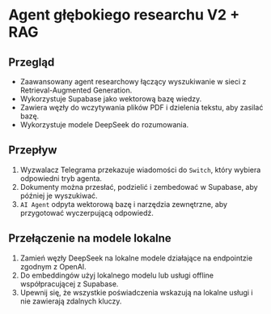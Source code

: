 # Agent głębokiego researchu V2 + RAG

## Przegląd
- Zaawansowany agent researchowy łączący wyszukiwanie w sieci z Retrieval-Augmented Generation.
- Wykorzystuje Supabase jako wektorową bazę wiedzy.
- Zawiera węzły do wczytywania plików PDF i dzielenia tekstu, aby zasilać bazę.
- Wykorzystuje modele DeepSeek do rozumowania.

## Przepływ
1. Wyzwalacz Telegrama przekazuje wiadomości do `Switch`, który wybiera odpowiedni tryb agenta.
2. Dokumenty można przesłać, podzielić i zembedować w Supabase, aby później je wyszukiwać.
3. `AI Agent` odpyta wektorową bazę i narzędzia zewnętrzne, aby przygotować wyczerpującą odpowiedź.

## Przełączenie na modele lokalne
1. Zamień węzły DeepSeek na lokalne modele działające na endpointzie zgodnym z OpenAI.
2. Do embeddingów użyj lokalnego modelu lub usługi offline współpracującej z Supabase.
3. Upewnij się, że wszystkie poświadczenia wskazują na lokalne usługi i nie zawierają zdalnych kluczy.
